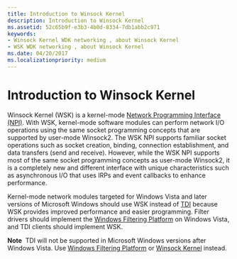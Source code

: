 ```yaml
---
title: Introduction to Winsock Kernel
description: Introduction to Winsock Kernel
ms.assetid: 52c65b9f-e3b3-4b0d-8334-7db1abb2c971
keywords:
- Winsock Kernel WDK networking , about Winsock Kernel
- WSK WDK networking , about Winsock Kernel
ms.date: 04/20/2017
ms.localizationpriority: medium
---
```


# Introduction to Winsock Kernel


Winsock Kernel (WSK) is a kernel-mode [Network Programming Interface (NPI)](network-programming-interface.md). With WSK, kernel-mode software modules can perform network I/O operations using the same socket programming concepts that are supported by user-mode Winsock2. The WSK NPI supports familiar socket operations such as socket creation, binding, connection establishment, and data transfers (send and receive). However, while the WSK NPI supports most of the same socket programming concepts as user-mode Winsock2, it is a completely new and different interface with unique characteristics such as asynchronous I/O that uses IRPs and event callbacks to enhance performance.

Kernel-mode network modules targeted for Windows Vista and later versions of Microsoft Windows should use WSK instead of [TDI](https://docs.microsoft.com/previous-versions/windows/hardware/network/ff565094(v=vs.85)) because WSK provides improved performance and easier programming. Filter drivers should implement the [Windows Filtering Platform](introduction-to-windows-filtering-platform-callout-drivers.md) on Windows Vista, and TDI clients should implement WSK.

**Note**  TDI will not be supported in Microsoft Windows versions after Windows Vista. Use [Windows Filtering Platform](windows-filtering-platform-callout-drivers2.md) or [Winsock Kernel](https://docs.microsoft.com/windows-hardware/drivers/ddi/_netvista/) instead.

 

 

 





